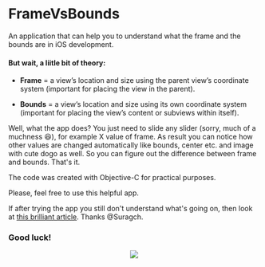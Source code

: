 # FrameVsBounds

An application that can help you to understand what the frame and the bounds are in iOS development.

#### But wait, a liitle bit of theory:

* __Frame__ = a view’s location and size using the parent view’s coordinate system (important for placing the view in the parent).

* __Bounds__ = a view’s location and size using its own coordinate system (important for placing the view’s content or subviews within itself).

Well, what the app does? You just need to slide any slider (sorry, much of a muchness 😆), for example X value of frame. As result you can notice how other values are changed automatically like bounds, center etc. and image with cute dogo as well. So you can figure out the difference between frame and bounds. That's it.

The code was created with Objective-C for practical purposes. 

Please, feel free to use this helpful app.

If after trying the app you still don't understand what's going on, then look at [this brilliant article](https://medium.com/@suragch/frame-vs-bounds-in-ios-107990ad53ee). Thanks @Suragch.

### Good luck!

<p align="center">
 <img src="https://giant.gfycat.com/WildPepperyAyeaye.gif"/>
</p>
